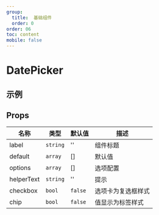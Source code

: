 ```yaml
---
group:
  title:  基础组件
  order: 0
order: 06
toc: content
mobile: false
---
```


# DatePicker


## 示例

<code src="./examples/DatePicker" compact background="#fff"></code>



## Props

| 名称       | 类型     | 默认值  | 描述               |
| ---------- | -------- | ------- | ------------------ |
| label      | `string` | ''      | 组件标题           |
| default    | `array`  | []      | 默认值             |
| options    | `array`  | []      | 选项配置           |
| helperText | `string` | ''      | 提示               |
| checkbox   | `bool`   | `false` | 选项卡为复选框样式 |
| chip       | `bool`   | `false` | 值显示为标签样式   |

